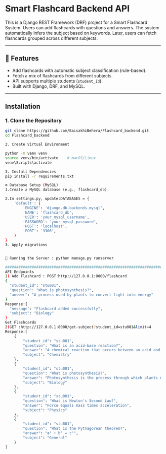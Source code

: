 #  Smart Flashcard Backend API

This is a Django REST Framework (DRF) project for a Smart Flashcard System. Users can add flashcards with questions and answers. The system automatically infers the subject based on keywords. Later, users can fetch flashcards grouped across different subjects.

---

## 🚀 Features

- Add flashcards with automatic subject classification (rule-based).
- Fetch a mix of flashcards from different subjects.
- API supports multiple students (`student_id`).
- Built with Django, DRF, and MySQL.

---

## Installation

### 1. Clone the Repository

```bash
git clone https://github.com/BaisakhiBehera/Flashcard_backend.git
cd Flashcard_backend

2. Create Virtual Environment

python -m venv venv
source venv/bin/activate    # macOS/Linux
venv\Scripts\activate

3. Install Dependencies
pip install -r requirements.txt

⚙️ Database Setup (MySQL)
1.Create a MySQL database (e.g., flashcard_db).

2.In settings.py, update:DATABASES = {
    'default': {
        'ENGINE': 'django.db.backends.mysql',
        'NAME': 'flashcard_db',
        'USER': 'your_mysql_username',
        'PASSWORD': 'your_mysql_password',
        'HOST': 'localhost',
        'PORT': '3306',
    }
}
3. Apply migrations


🏃 Running the Server : python manage.py runserver

##############################################################################################
API Endpoints
1) Add Flashcard : POST:http://127.0.0.1:8000/flashcard
{
  "student_id": "stu001",
  "question": "What is photosynthesis?",
  "answer": "A process used by plants to convert light into energy"
}
Response:{
  "message": "Flashcard added successfully",
  "subject": "Biology"
}
Get Flashcards
2)GET :http://127.0.0.1:8000/get-subject?student_id=stu001&limit=4 
Response:[
    {
        "student_id": "stu001",
        "question": "What is an acid-base reaction?",
        "answer": "A chemical reaction that occurs between an acid and a base",
        "subject": "Chemistry"
    },
    {
        "student_id": "stu001",
        "question": "What is photosynthesis?",
        "answer": "Photosynthesis is the process through which plants make food using sunlight.",
        "subject": "Biology"
    },
    {
        "student_id": "stu001",
        "question": "What is Newton's Second Law?",
        "answer": "Force equals mass times acceleration",
        "subject": "Physics"
    },
    {
        "student_id": "stu001",
        "question": "What is the Pythagorean theorem?",
        "answer": "a² + b² = c²",
        "subject": "General"
    }
]
